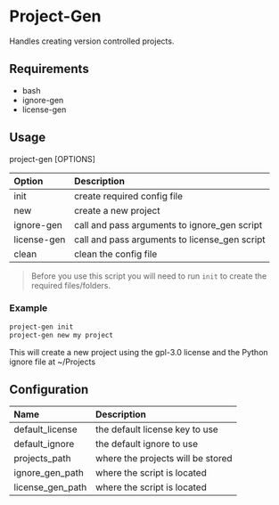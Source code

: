 # Project-Gen
Handles creating version controlled projects.

## Requirements
- bash
- ignore-gen
- license-gen

## Usage
project-gen [OPTIONS]

| Option      | Description                                   |
|:------------|:----------------------------------------------|
| init        | create required config file                   |
| new         | create a new project                          |
| ignore-gen  | call and pass arguments to ignore_gen script  |
| license-gen | call and pass arguments to license_gen script |
| clean       | clean the config file                         |

> Before you use this script you will need to run `init` to create the required files/folders.

### Example

``` bash
project-gen init
project-gen new my project
```

This will create a new project using the gpl-3.0 license and the Python ignore file at ~/Projects

## Configuration

| Name             | Description                       |
|:-----------------|:----------------------------------|
| default_license  | the default license key to use    |
| default_ignore   | the default ignore to use         |
| projects_path    | where the projects will be stored |
| ignore_gen_path  | where the script is located       |
| license_gen_path | where the script is located       |
